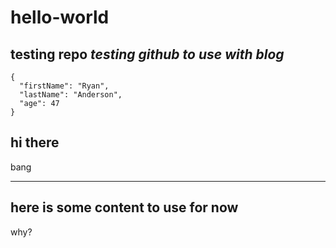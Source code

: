 # hello-world
**testing repo**
*testing github to use with blog*
---
```
{
  "firstName": "Ryan",
  "lastName": "Anderson",
  "age": 47
}
```
## hi there

bang

---
here is some content to use for now
---
why?
